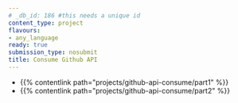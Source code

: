 ```yaml
---
# _db_id: 186 #this needs a unique id
content_type: project
flavours:
- any_language
ready: true
submission_type: nosubmit
title: Consume Github API
---
```


- {{% contentlink path="projects/github-api-consume/part1" %}}
- {{% contentlink path="projects/github-api-consume/part2" %}}
